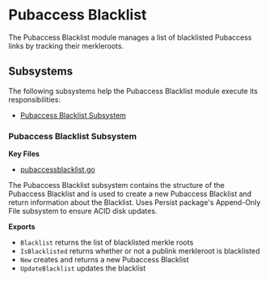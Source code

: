 # Pubaccess Blacklist

The Pubaccess Blacklist module manages a list of blacklisted Pubaccess links by tracking
their merkleroots.

## Subsystems
The following subsystems help the Pubaccess Blacklist module execute its
responsibilities:
 - [Pubaccess Blacklist Subsystem](#pubaccess-blacklist-subsystem)

### Pubaccess Blacklist Subsystem
**Key Files**
 - [pubaccessblacklist.go](./pubaccessblacklist.go)

The Pubaccess Blacklist subsystem contains the structure of the Pubaccess Blacklist
and is used to create a new Pubaccess Blacklist and return information about the
Blacklist. Uses Persist package's Append-Only File subsystem to ensure ACID disk
updates.

**Exports**
 - `Blacklist` returns the list of blacklisted merkle roots
 - `IsBlacklisted` returns whether or not a publink merkleroot is blacklisted
 - `New` creates and returns a new Pubaccess Blacklist
 - `UpdateBlacklist` updates the blacklist
